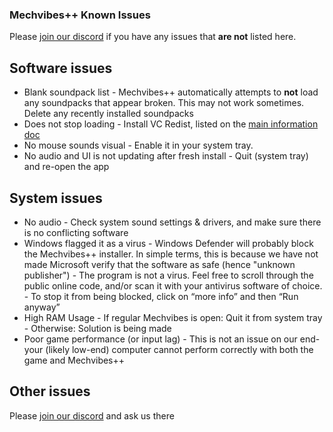 ### Mechvibes++ Known Issues

Please [join our discord](https://discord.gg/WR5Ax6vXNU) if you have any issues that __are not__ listed here.

## Software issues

- Blank soundpack list
        - Mechvibes++ automatically attempts to **not** load any soundpacks that appear broken. This may not work sometimes. Delete any recently installed soundpacks
- Does not stop loading
        - Install VC Redist, listed on the [main information doc](README.md)
- No mouse sounds visual
        - Enable it in your system tray.
- No audio and UI is not updating after fresh install
        - Quit (system tray) and re-open the app

## System issues

- No audio
        - Check system sound settings & drivers, and make sure there is no conflicting software
- Windows flagged it as a virus
        - Windows Defender will probably block the Mechvibes++ installer. In simple terms, this is because we have not made Microsoft verify that the software as safe (hence "unknown publisher")
        - The program is not a virus. Feel free to scroll through the public online code, and/or scan it with your antivirus software of choice. 
        - To stop it from being blocked, click on “more info” and then “Run anyway” 
- High RAM Usage
        - If regular Mechvibes is open: Quit it from system tray
        - Otherwise: Solution is being made
- Poor game performance (or input lag)
        - This is not an issue on our end- your (likely low-end) computer cannot perform correctly with both the game and Mechvibes++

## Other issues

Please [join our discord](https://discord.gg/WR5Ax6vXNU) and ask us there
